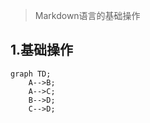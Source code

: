 > Markdown语言的基础操作


## 1.基础操作




```mermaid
graph TD;
    A-->B;
    A-->C;
    B-->D;
    C-->D;
```
